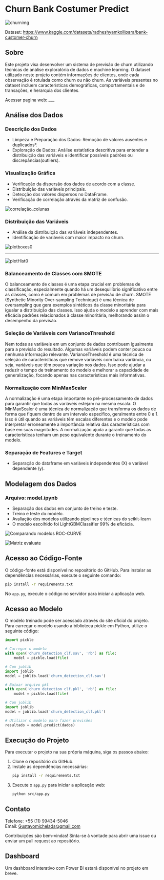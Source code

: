 # Churn Bank Costumer Predict

![churnimg](https://github.com/Gustavo-michel/Churn-BankCostumer-Predict/assets/127684360/132fcbd7-84bc-479a-94ba-92e877efe485)

Dataset: https://www.kaggle.com/datasets/radheshyamkollipara/bank-customer-churn

## Sobre
Este projeto visa desenvolver um sistema de previsão de churn utilizando técnicas de análise exploratória de dados e machine learning. O dataset utilizado neste projeto contém informações de clientes, onde cada observação é rotulada como churn ou não churn. As variáveis presentes no dataset incluem características demográficas, comportamentais e de transações, e herarquia dos clientes.

Acessar pagina web: ___

## Análise dos Dados

### Descrição dos Dados
- Limpeza e Preparação dos Dados: Remoção de valores ausentes e duplicados*.
- Exploração de Dados: Análise estatística descritiva para entender a distribuição das variáveis e identificar possíveis padrões ou discrepâncias(outliers).

### Visualização Gráfica
- Verificação da dispersão dos dados de acordo com a classe.
- Distribuição das variáveis principais.
- Detecção dos valores dispersos no DataFrame.
- Verificação de correlação através da matriz de confusão.

![correlação_colunas](https://github.com/Gustavo-michel/Churn-BankCostumer-Predict/assets/127684360/2fd6abb8-c524-4bec-b371-274824d272b9)

### Distribuição das Variáveis
- Análise da distribuição das variáveis independentes.
- Identificação de variáveis com maior impacto no churn.

![plotboxes0](https://github.com/Gustavo-michel/Churn-BankCostumer-Predict/assets/127684360/c1d41e54-10ef-4fd3-ad85-2c42d4e1e13a)
******
![plotHist0](https://github.com/Gustavo-michel/Churn-BankCostumer-Predict/assets/127684360/6a89bd79-9482-4452-b351-f1a9f7c38de4)

### Balanceamento de Classes com SMOTE
O balanceamento de classes é uma etapa crucial em problemas de classificação, especialmente quando há um desequilíbrio significativo entre as classes, como é comum em problemas de previsão de churn. SMOTE (Synthetic Minority Over-sampling Technique) é uma técnica de oversampling que gera exemplos sintéticos da classe minoritária para igualar a distribuição das classes. Isso ajuda o modelo a aprender com mais eficácia padrões relacionados à classe minoritária, melhorando assim o desempenho da previsão.

### Seleção de Variáveis com VarianceThreshold
Nem todas as variáveis em um conjunto de dados contribuem igualmente para a previsão do resultado. Algumas variáveis podem conter pouca ou nenhuma informação relevante. VarianceThreshold é uma técnica de seleção de características que remove variáveis com baixa variância, ou seja, variáveis que têm pouca variação nos dados. Isso pode ajudar a reduzir o tempo de treinamento do modelo e melhorar a capacidade de generalização, focando apenas nas características mais informativas.

### Normalização com MinMaxScaler
A normalização é uma etapa importante no pré-processamento de dados para garantir que todas as variáveis estejam na mesma escala. O MinMaxScaler é uma técnica de normalização que transforma os dados de forma que fiquem dentro de um intervalo específico, geralmente entre 0 e 1. Isso é útil quando as variáveis têm escalas diferentes e o modelo pode interpretar erroneamente a importância relativa das características com base em suas magnitudes. A normalização ajuda a garantir que todas as características tenham um peso equivalente durante o treinamento do modelo.

### Separação de Features e Target
- Separação do dataframe em variáveis independentes (X) e variável dependente (y).

## Modelagem dos Dados
### Arquivo: model.ipynb
- Separação dos dados em conjunto de treino e teste.
- Treino e teste do modelo.
- Avaliação dos modelos utilizando pipelines e técnicas do scikit-learn
- O modelo escolhido foi LightGBMClassifier 99% de eficácia.

![Comparando modelos ROC-CURVE](https://github.com/Gustavo-michel/Churn-BankCostumer-Predict/assets/127684360/610b7f3e-9677-43d6-99d8-377030fface6)

![Matriz evaluate](https://github.com/Gustavo-michel/Churn-BankCostumer-Predict/assets/127684360/13f85fcf-f6c2-484e-9123-3eb6b49e334d)

## Acesso ao Código-Fonte
O código-fonte está disponível no repositório do GitHub. Para instalar as dependências necessárias, execute o seguinte comando:
```bash
pip install -r requirements.txt
```

No `app.py`, execute o código no servidor para iniciar a aplicação web.

## Acesso ao Modelo
O modelo treinado pode ser acessado através do site oficial do projeto. Para carregar o modelo usando a biblioteca pickle em Python, utilize o seguinte código:
```python
import pickle

# Carregar o modelo
with open('churn_detection_clf.sav', 'rb') as file:
    model = pickle.load(file)

# Com joblib
import joblib
model = joblib.load('churn_detection_clf.sav')

# Baixar arquivo pkl
with open('churn_detection_clf.pkl', 'rb') as file:
    model = pickle.load(file)

# Com joblib
import joblib
model = joblib.load('churn_detection_clf.pkl')

# Utilizar o modelo para fazer previsões
resultado = model.predict(dados)
```

## Execução do Projeto
Para executar o projeto na sua própria máquina, siga os passos abaixo:
1. Clone o repositório do GitHub.
2. Instale as dependências necessárias:
    ```bash
    pip install -r requirements.txt
    ```
3. Execute o `app.py` para iniciar a aplicação web:
    ```bash
    python src/app.py
    ```

## Contato
Telefone: +55 (11) 99434-5046  
Email: Gustavomichelads@gmail.com

Contribuições são bem-vindas! Sinta-se à vontade para abrir uma issue ou enviar um pull request ao repositório.

## Dashboard
Um dashboard interativo com Power BI estará disponível no projeto em breve.
